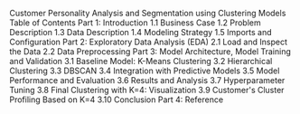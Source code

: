 Customer Personality Analysis and Segmentation using Clustering Models
Table of Contents
Part 1: Introduction
1.1 Business Case
1.2 Problem Description
1.3 Data Description
1.4 Modeling Strategy
1.5 Imports and Configuration
Part 2: Exploratory Data Analysis (EDA)
2.1 Load and Inspect the Data
2.2 Data Preprocessing
Part 3: Model Architecture, Model Training and Validation
3.1 Baseline Model: K-Means Clustering
3.2 Hierarchical Clustering
3.3 DBSCAN
3.4 Integration with Predictive Models
3.5 Model Performance and Evaluation
3.6 Results and Analysis
3.7 Hyperparameter Tuning
3.8 Final Clustering with K=4: Visualization
3.9 Customer's Cluster Profiling Based on K=4
3.10 Conclusion
Part 4: Reference
